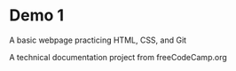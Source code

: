 # Demo 1

A basic webpage practicing HTML, CSS, and Git

A technical documentation project from freeCodeCamp.org